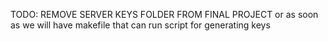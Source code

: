 TODO:
REMOVE SERVER KEYS FOLDER FROM FINAL PROJECT or as soon as we will have makefile that can run script for generating keys 